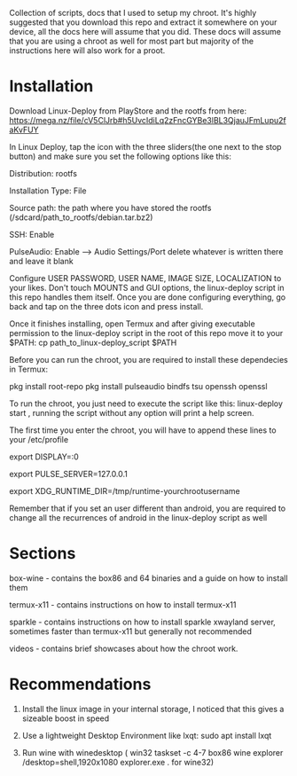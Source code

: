 Collection of scripts, docs that I used to setup my chroot. It's highly suggested that you download this repo and extract it somewhere on your device, all the docs here will assume that you did. These docs will assume that you are using a chroot as well for most part but majority of the instructions here will also work for a proot.

# Installation

Download Linux-Deploy from PlayStore and the rootfs from here:  https://mega.nz/file/cV5ClJrb#h5UvcIdiLq2zFncGYBe3lBL3QjauJFmLupu2faKvFUY

In Linux Deploy, tap the icon with the three sliders(the one next to the stop button) and make sure you set the following options like this:

Distribution: rootfs

Installation Type: File

Source path: the path where you have stored the rootfs (/sdcard/path_to_rootfs/debian.tar.bz2)

SSH: Enable

PulseAudio: Enable --> Audio Settings/Port delete whatever is written there and leave it blank

Configure USER PASSWORD, USER NAME, IMAGE SIZE, LOCALIZATION to your likes. Don't touch MOUNTS and GUI options, the linux-deploy script in this repo handles them itself. Once you are done configuring everything, go back and tap on the three dots icon and press install.

Once it finishes installing, open Termux and after giving executable permission to the linux-deploy script in the root of this repo move it to your $PATH: cp path_to_linux-deploy_script $PATH


Before you can run the chroot, you are required to install these dependecies in Termux:

pkg install root-repo
pkg install pulseaudio bindfs tsu openssh openssl

To run the chroot, you just need to execute the script like this: linux-deploy start , running the script without any option will print a help screen. 

The first time you enter the chroot, you will have to append these lines to your /etc/profile

export DISPLAY=:0

export PULSE_SERVER=127.0.0.1

export XDG_RUNTIME_DIR=/tmp/runtime-yourchrootusername

Remember that if you set an user different than android, you are required to change all the recurrences of android in the linux-deploy script as well

# Sections

box-wine - contains the box86 and 64 binaries and a guide on how to install them

termux-x11 - contains instructions on how to install termux-x11

sparkle - contains instructions on how to install sparkle xwayland server, sometimes faster than termux-x11 but generally not recommended

videos - contains brief showcases about how the chroot work. 

# Recommendations

1. Install the linux image in your internal storage, I noticed that this gives a sizeable boost in speed

2. Use a lightweight Desktop Environment like lxqt: sudo apt install lxqt

3. Run wine with winedesktop ( win32 taskset -c 4-7 box86 wine explorer /desktop=shell,1920x1080 explorer.exe . for wine32) 
